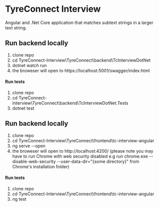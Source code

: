 # TyreConnect Interview

Angular and .Net Core application that matches subtext strings in a larger text string.

## Run backend locally 
1. clone repo
2. cd TyreConnect-Interview\TyreConnect\backend\TcInterviewDotNet
3. dotnet watch run
4. the broweser will open to https://localhost:5001/swagger/index.html

#### Run tests
1. clone repo
2. cd TyreConnect-Interview\TyreConnect\backend\TcInterviewDotNet.Tests
3. dotnet test

## Run backend locally 
1. clone repo
2. cd TyreConnect-Interview\TyreConnect\frontend\tc-interview-angular
3. ng serve --open
4. the broweser will open to http://localhost:4200/ (please note you may have to run Chrome with web security disabled e.g run chrome.exe --disable-web-security --user-data-dir="{some directory}" from Chrome's installation folder)

#### Run tests
1. clone repo
2. cd TyreConnect-Interview\TyreConnect\frontend\tc-interview-angular
3. ng test
